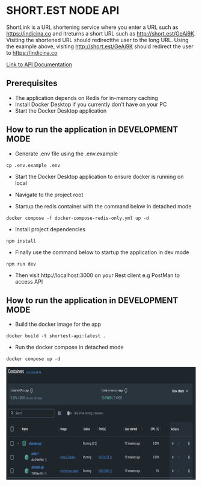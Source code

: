 # SHORT.EST NODE API

ShortLink is a URL shortening service where you enter a URL such as https://indicina.co and itreturns a short URL such as http://short.est/GeAi9K. Visiting the shortened URL should redirectthe user to the long URL. Using the example above, visiting http://short.est/GeAi9K should redirect the user to https://indicina.co

[Link to API Documentation](https://documenter.getpostman.com/view/5574767/2s9YJgSzVX)

## Prerequisites
* The application depends on Redis for in-memory caching
* Install Docker Desktop if you currently don't have on your PC
* Start the Docker Desktop application

## How to run the application in DEVELOPMENT MODE

* Generate .env file using the .env.example

```
cp .env.example .env
```

* Start the Docker Desktop application to ensure docker is running on local

* Navigate to the project root

* Startup the redis container with the command below in detached mode

```
docker compose -f docker-compose-redis-only.yml up -d
```

* Install project dependencies

```
npm install
```

* Finally use the command below to startup the application in dev mode

```
npm run dev
```

* Then visit http://localhost:3000 on your Rest client e.g PostMan to access API


## How to run the application in DEVELOPMENT MODE

* Build the docker image for the app

```
docker build -t shortest-api:latest . 
```

* Run the docker compose in detached mode

```
docker compose up -d
```

<img src="screenshots/docker-container.png" alt="docker container" width="800" height="300"/> 